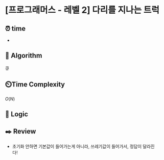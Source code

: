 # [프로그래머스 - 레벨 2] 다리를 지나는 트럭
 
## ⏰  **time**
-

## :pushpin: **Algorithm**
큐

## ⏲️**Time Complexity**
$O(N)$

## :round_pushpin: **Logic**

## :black_nib: **Review**
- 초기화 안하면 기본값이 들어가는게 아니라, 쓰레기값이 들어가서, 정답이 달라진다!